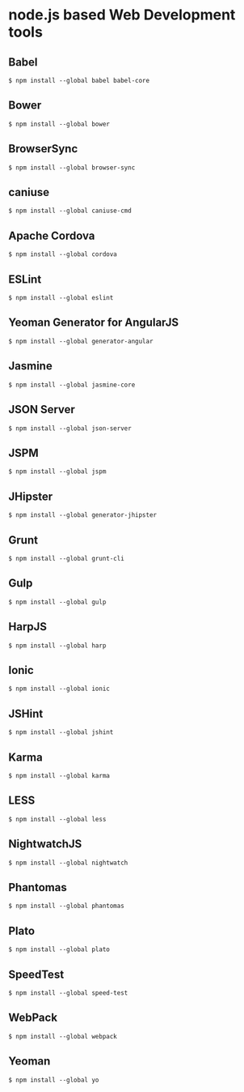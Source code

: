 # node.js based Web Development tools

## Babel
````$ npm install --global babel babel-core````

## Bower
````$ npm install --global bower````

## BrowserSync
````$ npm install --global browser-sync````

## caniuse
````$ npm install --global caniuse-cmd````

## Apache Cordova
````$ npm install --global cordova````

## ESLint
````$ npm install --global eslint````

## Yeoman Generator for AngularJS
````$ npm install --global generator-angular````

## Jasmine
````$ npm install --global jasmine-core````

## JSON Server
````$ npm install --global json-server````

## JSPM
````$ npm install --global jspm````

## JHipster
````$ npm install --global generator-jhipster````

## Grunt
````$ npm install --global grunt-cli````

## Gulp
````$ npm install --global gulp````

## HarpJS
````$ npm install --global harp````

## Ionic
````$ npm install --global ionic````

## JSHint
````$ npm install --global jshint````

## Karma
````$ npm install --global karma````

## LESS
````$ npm install --global less````

## NightwatchJS
````$ npm install --global nightwatch````

## Phantomas
````$ npm install --global phantomas````

## Plato 
````$ npm install --global plato````

## SpeedTest
````$ npm install --global speed-test````

## WebPack
````$ npm install --global webpack````

## Yeoman
````$ npm install --global yo````
